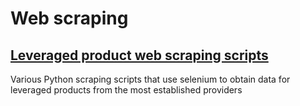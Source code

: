 # Web scraping

## [Leveraged product web scraping scripts](/lev_product_scrapers)

Various Python scraping scripts that use selenium to obtain data for leveraged products from the most established providers
